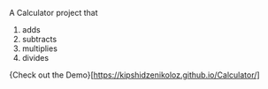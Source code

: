 A Calculator project that 
1. adds
2. subtracts
3. multiplies
4. divides

{Check out the Demo}[https://kipshidzenikoloz.github.io/Calculator/]
